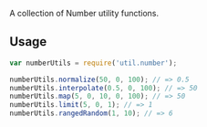 A collection of Number utility functions.

## Usage
```javascript
var numberUtils = require('util.number');

numberUtils.normalize(50, 0, 100); // => 0.5
numberUtils.interpolate(0.5, 0, 100); // => 50
numberUtils.map(5, 0, 10, 0, 100); // => 50
numberUtils.limit(5, 0, 1); // => 1
numberUtils.rangedRandom(1, 10); // => 6
```